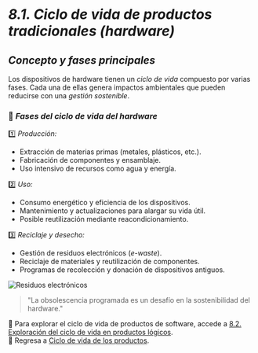 # *8.1. Ciclo de vida de productos tradicionales (hardware)*  
## *Concepto y fases principales*  

Los dispositivos de hardware tienen un *ciclo de vida* compuesto por varias fases. Cada una de ellas genera impactos ambientales que pueden reducirse con una *gestión sostenible*.

### 🔹 *Fases del ciclo de vida del hardware*  

1️⃣ *Producción:*  
   - Extracción de materias primas (metales, plásticos, etc.).  
   - Fabricación de componentes y ensamblaje.  
   - Uso intensivo de recursos como agua y energía.  

2️⃣ *Uso:*  
   - Consumo energético y eficiencia de los dispositivos.  
   - Mantenimiento y actualizaciones para alargar su vida útil.  
   - Posible reutilización mediante reacondicionamiento.  

3️⃣ *Reciclaje y desecho:*  
   - Gestión de residuos electrónicos (*e-waste*).  
   - Reciclaje de materiales y reutilización de componentes.  
   - Programas de recolección y donación de dispositivos antiguos.  

![Residuos electrónicos](img_pisa3_LETRAGRUPO_Camacho/residuos_electronicos.jpg)

> "La obsolescencia programada es un desafío en la sostenibilidad del hardware."

📌 Para explorar el ciclo de vida de productos de software, accede a [8.2. Exploración del ciclo de vida en productos lógicos](8.2_CicloVidaSoftware_Camacho.md).  
📌 Regresa a [Ciclo de vida de los productos](8_CicloVida_Camacho.md).